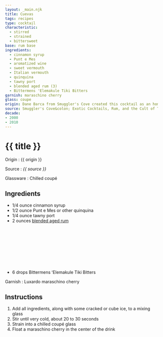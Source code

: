 ```yaml
---
layout: _main.njk
title: Cuevas
tags: recipes
type: cocktail
characteristic:
  - stirred
  - strained
  - bittersweet
base: rum base
ingredients:
  - cinnamon syrup
  - Punt e Mes
  - aromatized wine
  - sweet vermouth
  - Italian vermouth
  - quinquina
  - tawny port
  - blended aged rum (3)
  - Bittermens 'Elemakule Tiki Bitters
garnish: maraschino cherry
glass: coupe
origin: Dane Barca from Smuggler's Cove created this cocktail as an homage to Panamanian roots as he was participating in an event for Abuelo Rum. The name Cuevas honors an indigenous people of Panama who were exterminated by Spanish colonists in the 16<sup>th</sup> century.
source: Smuggler's Cove&colon; Exotic Cocktails, Rum, and the Cult of Tiki
decade:
- 2000
- 2010
---
```

<!-- markdownlint-disable MD025 -->
# {{ title }}
<!-- markdownlint-disable MD025 -->

Origin
  : {{ origin }}

Source
  : <cite>{{ source }}</cite>

Glassware
  : Chilled coupé

## Ingredients

* 1/4 ounce cinnamon syrup
* 1/2 ounce Punt e Mes or other quinquina
* 1/4 ounce tawny port
* 2 ounces [blended aged rum](/rums/05-rum-blended-aged/)<icon-l space="1em" class="bigger" label="(3)"><span class="with-icon"><svg class="icon"><use href="/assets/images/icons/circle-3.svg#circle-3"></use></svg></span></icon-l>
* 6 drops Bittermens ʻElemakule Tiki Bitters

Garnish
  : Luxardo maraschino cherry

## Instructions

1. Add all ingredients, along with some cracked or cube ice, to a mixing glass
2. Stir until very cold, about 20 to 30 seconds
3. Strain into a chilled coupé glass
4. Float a maraschino cherry in the center of the drink
